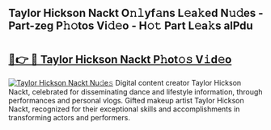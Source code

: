 ## Taylor Hickson Nackt O𝚗𝚕yf𝚊ns L𝚎a𝚔ed N𝚞𝚍es - Part-zeg P𝚑𝚘tos Vi𝚍𝚎o - H𝚘𝚝 Part L𝚎a𝚔s alPdu

# <h2><a href="http://kf8l4up.oniu.top/?m=Taylor+Hickson+Nackt">🔗👉 🔴 Taylor Hickson Nackt P𝚑ot𝚘𝚜 V𝚒d𝚎o</a></h2>

[![Taylor Hickson Nackt Nu𝚍e𝚜](https://i.imgur.com/0qMVB7G.gif)](http://kf8l4up.oniu.top/?m=Taylor+Hickson+Nackt)
Digital content creator Taylor Hickson Nackt, celebrated for disseminating dance and lifestyle information, through performances and personal vlogs. Gifted makeup artist Taylor Hickson Nackt, recognized for their exceptional skills and accomplishments in transforming actors and performers.  

